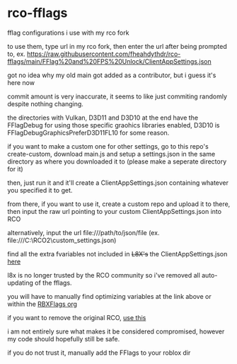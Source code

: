 # rco-fflags
fflag configurations i use with my rco fork

to use them, type url in my rco fork, then enter the url after being prompted to, ex. https://raw.githubusercontent.com/fheahdythdr/rco-fflags/main/FFlag%20and%20FPS%20Unlock/ClientAppSettings.json

got no idea why my old main got added as a contributor, but i guess it's here now

commit amount is very inaccurate, it seems to like just commiting randomly despite nothing changing.

the directories with Vulkan, D3D11 and D3D10 at the end have the FFlagDebug for using those specific graohics libraries enabled, D3D10 is FFlagDebugGraphicsPreferD3D11FL10 for some reason.

if you want to make a custom one for other settings, go to this repo's create-custom, download main.js and setup a settings.json in the same directory as where you downloaded it to (please make a seperate directory for it)

then, just run it and it'll create a ClientAppSettings.json containing whatever you specified it to get.

from there, if you want to use it, create a custom repo and upload it to there, then input the raw url pointing to your custom ClientAppSettings.json into RCO

alternatively, input the url file:///path/to/json/file (ex. file:///C:\RCO2\custom_settings.json)

find all the extra fvariables not included in ~~L8X's~~ the ClientAppSettings.json [here](https://github.com/MaximumADHD/Roblox-Client-Tracker/blob/roblox/FVariables.txt)

l8x is no longer trusted by the RCO community so i've removed all auto-updating of the fflags.

you will have to manually find optimizing variables at the link above or within the [RBXFlags org](https://github.com/rbxflags)

if you want to remove the original RCO, [use this](https://github.com/Knewest/Remove-RCO2.exe-Completely)

i am not entirely sure what makes it be considered compromised, however my code should hopefully still be safe.

if you do not trust it, manually add the FFlags to your roblox dir
